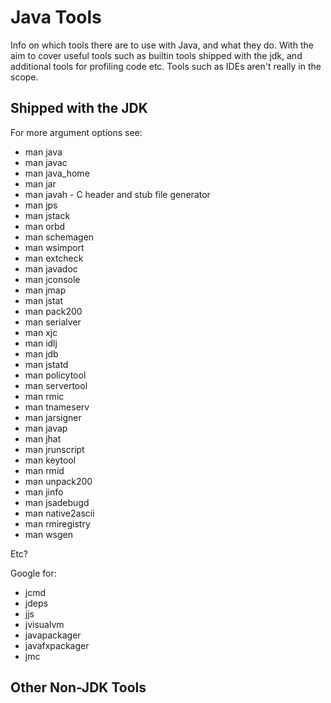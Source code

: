 # Java Tools
Info on which tools there are to use with Java, and what they do. With the aim to cover useful tools such as builtin tools shipped with the jdk, and additional tools for profiling code etc. Tools such as IDEs aren't really in the scope.

## Shipped with the JDK
For more argument options see:
* man java
* man javac
* man java_home
* man jar
* man javah - C header and stub file generator
* man jps
* man jstack
* man orbd
* man schemagen
* man wsimport
* man extcheck
* man javadoc
* man jconsole
* man jmap
* man jstat
* man pack200
* man serialver
* man xjc
* man idlj
* man jdb
* man jstatd
* man policytool
* man servertool
* man rmic
* man tnameserv
* man jarsigner
* man javap
* man jhat
* man jrunscript
* man keytool
* man rmid
* man unpack200
* man jinfo
* man jsadebugd
* man native2ascii
* man rmiregistry
* man wsgen

Etc?

Google for:
* jcmd
* jdeps
* jjs
* jvisualvm
* javapackager
* javafxpackager
* jmc

## Other Non-JDK Tools